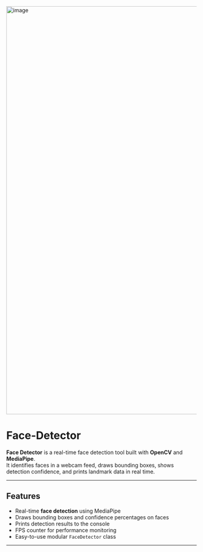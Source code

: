 <img width="1920" height="1080" alt="image" src="https://github.com/user-attachments/assets/6f275a74-26b3-446b-a53b-222cd154954e" />

# Face-Detector

**Face Detector** is a real-time face detection tool built with **OpenCV** and **MediaPipe**.  
It identifies faces in a webcam feed, draws bounding boxes, shows detection confidence, and prints landmark data in real time.

---

## Features
- Real-time **face detection** using MediaPipe
- Draws bounding boxes and confidence percentages on faces
- Prints detection results to the console
- FPS counter for performance monitoring
- Easy-to-use modular `FaceDetector` class

---

